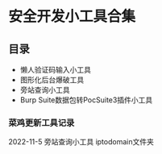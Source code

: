 # 安全开发小工具合集

## 目录
- 懒人验证码输入小工具
- 图形化后台爆破工具
- 旁站查询小工具
- Burp Suite数据包转PocSuite3插件小工具

### 菜鸡更新工具记录

2022-11-5 旁站查询小工具 iptodomain文件夹
